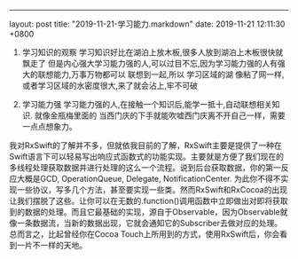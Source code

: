 ---
layout: post
title:  "2019-11-21-学习能力.markdown"
date:   2019-11-21 12:11:30 +0800

1. 学习知识的观察
学习知识好比在湖泊上放木板,很多人放到湖泊上木板很快就飘走了
但是内心强大学习能力强的人,可以过目不忘,因为学习能力强的人有强大的联想能力,万事万物都可以
联想到一起,所以 学习区域的湖 像粘了网一样,或者学习区域的水密度很大,来了就会沾上,牢不可破

2. 学习能力强
学习能力强的人,在接触一个知识后,能学一抵十,自动联想相关知识.
就像金瓶梅里面的 当西门庆的下手就能吹嘘西门庆离不开自己一样，需要一点点想象力。

我对RxSwift的了解并不多，但就依我目前的了解，RxSwift主要是提供了一种在Swift语言下可以轻易写出响应式函数式的功能实现。主要就是方便了我们现在的多线程处理获取数据并进行处理的这么一个流程。说到后台获取数据，你的第一反应大概是GCD, OperationQueue, Delegate, NotificationCenter. 为此你不得不实现一些协议，写多几个方法，甚至要实现一些类。然而RxSwift和RxCocoa的出现让我们摆脱了这些。让你可以在无数的.function()调用函数中立即做出对即将获取到的数据的处理。而且它最基础的实现，源自于Observable，因为Observable就像一条数据流，当新的数据出现，它就会通知它的Subscriber去做对应的处理。总而言之，比起曾经你在Cocoa Touch上所用到的方式，使用RxSwift后，你会看到一片不一样的天地。



 
 
    